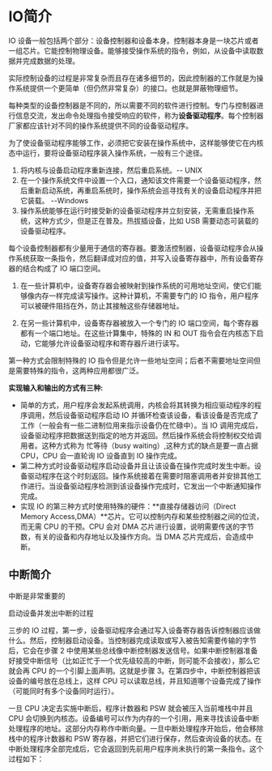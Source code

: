# IO简介

IO 设备一般包括两个部分：设备控制器和设备本身。控制器本身是一块芯片或者一组芯片。它能控制物理设备。能够接受操作系统的指令，例如，从设备中读取数据并完成数据的处理。

实际控制设备的过程是非常复杂而且存在诸多细节的，因此控制器的工作就是为操作系统提供一个更简单（但仍然非常复杂）的接口。也就是屏蔽物理细节。

每种类型的设备控制器是不同的，所以需要不同的软件进行控制。专门与控制器进行信息交流，发出命令处理指令接受响应的软件，称为**设备驱动程序**。每个控制器厂家都应该针对不同的操作系统提供不同的设备驱动程序。

为了使设备驱动程序能够工作，必须把它安装在操作系统中，这样能够使它在内核态中运行，要将设备驱动程序装入操作系统，一般有三个途径。

1. 将内核与设备启动程序重新连接，然后重启系统。-- UNIX
2. 在一个操作系统文件中设置一个入口，通知该文件需要一个设备驱动程序，然后重新启动系统，再重启系统时，操作系统会巡寻找有关的设备启动程序并把它装载。 --Windows
3. 操作系统能够在运行时接受新的设备驱动程序并立刻安装，无需重启操作系统，这种方式少，但是正在普及。热拔插设备，比如 USB 需要动态可装载的设备驱动程序。

每个设备控制器都有少量用于通信的寄存器。要激活控制器，设备驱动程序会从操作系统获取一条指令，然后翻译成对应的值，并写入设备寄存器中，所有设备寄存器的结合构成了 IO 端口空间。

1. 在一些计算机中，设备寄存器会被映射到操作系统的可用地址空间，使它们能够像内存一样完成读写操作。这种计算机，不需要专门的 IO 指令，用户程序可以被硬件阻挡在外，防止其接触这些存储器地址。

2. 在另一些计算机中，设备寄存器被放入一个专门的 IO 端口空间，每个寄存器都有一个端口地址。在这些计算集中，特殊的 IN 和 OUT 指令会在内核态下启动，它能够允许设备驱动程序和寄存器斤进行读写。

第一种方式会限制特殊的 IO 指令但是允许一些地址空间；后者不需要地址空间但是需要特殊的指令，这两种应用都很广泛。

**实现输入和输出的方式有三种:**

- 简单的方式，用户程序会发起系统调用，内核会将其转换为相应驱动程序的程序调用，然后设备驱动程序启动 IO 并循环检查该设备，看该设备是否完成了工作（一般会有一些二进制位用来指示设备仍在忙碌中）。当 IO 调用完成后，设备驱动程序把数据送到指定的地方并返回。然后操作系统会将控制权交给调用者。这种方式称为 忙等待（busy waiting）,这种方式的缺点是要一直占据 CPU，CPU 会一直轮询 IO 设备直到 IO 操作完成。
- 第二种方式时设备驱动程序启动设备并且让该设备在操作完成时发生中断。设备驱动程序在这个时刻返回。操作系统接着在需要时阻塞调用者并安排其他工作进行。当设备驱动程序检测到该设备操作完成时，它发出一个中断通知操作完成。
- 实现 IO 的第三种方式时使用特殊的硬件：**直接存储器访问（Direct Memory Access,DMA）**芯片。它可以控制内存和某些控制器之间的位流，而无需 CPU 的干预。CPU 会对 DMA 芯片进行设置，说明需要传送的字节数，有关的设备和内存地址以及操作方向。当 DMA 芯片完成后，会造成中断。

## 中断简介

中断是非常重要的

启动设备并发出中断的过程

三步的 IO 过程，第一步，设备驱动程序会通过写入设备寄存器告诉控制器应该做什么。然后，控制器启动设备。当控制器完成读取或写入被告知需要传输的字节后，它会在步骤 2  中使用某些总线像中断控制器发送信号。如果中断控制器准备好接受中断信号（比如正忙于一个优先级较高的中断，则可能不会接收），那么它就会再 CPU 的一个引脚上面声明。这就是步骤 3。在第四步中，中断控制器把该设备的编号放在总线上，这样 CPU 可以读取总线，并且知道哪个设备完成了操作（可能同时有多个设备同时运行）。

一旦 CPU 决定去实施中断后，程序计数器和 PSW 就会被压入当前堆栈中并且 CPU 会切换到内核态。设备编号可以作为内存的一个引用，用来寻找该设备中断处理程序的地址。这部分内存称作中断向量。一旦中断处理程序开始后，他会移除栈中的程序计数器和 PSW 寄存器，并把它们进行保存，然后查询设备的状态。在中断处理程序全部完成后，它会返回到先前用户程序尚未执行的第一条指令。这个过程如下：























